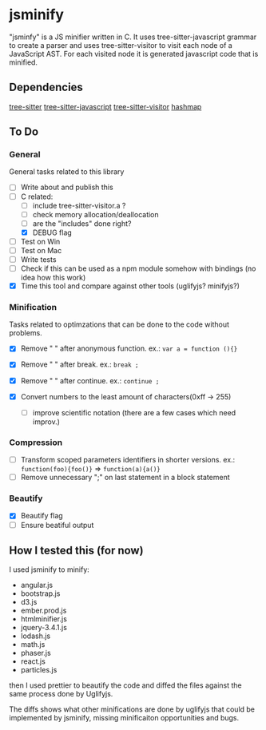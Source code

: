# jsminify

"jsminfy" is a JS minifier written in C. It uses tree-sitter-javascript grammar
to create a parser and uses tree-sitter-visitor to visit each node of a
JavaScript AST. For each visited node it is generated javascript code that is
minified.

## Dependencies

[tree-sitter](https://github.com/tree-sitter/tree-sitter)
[tree-sitter-javascript](https://github.com/tree-sitter/tree-sitter-javascript)
[tree-sitter-visitor](https://github.com/marcel0ll/tree-sitter-visitor)
[hashmap](https://github.com/tidwall/hashmap.c)

## To Do

### General

General tasks related to this library

- [ ] Write about and publish this
- [ ] C related:
  * [ ] include tree-sitter-visitor.a ?
  * [ ] check memory allocation/deallocation
  * [ ] are the "includes" done right?
  * [x] DEBUG flag 
- [ ] Test on Win
- [ ] Test on Mac
- [ ] Write tests
- [ ] Check if this can be used as a npm module somehow with bindings (no idea how this work)
- [x] Time this tool and compare against other tools (uglifyjs? minifyjs?)

### Minification

Tasks related to optimzations that can be done to the code without problems.

- [x] Remove " " after anonymous function. ex.: `var a = function (){}`
- [x] Remove " " after break. ex.: `break ;`
- [x] Remove " " after continue. ex.: `continue ;`

- [x] Convert numbers to the least amount of characters(0xff -> 255)
  * [ ] improve scientific notation (there are a few cases which need improv.)

### Compression
- [ ] Transform scoped parameters identifiers in shorter versions. ex.: `function(foo){foo()}` => `function(a){a()}`
- [ ] Remove unnecessary ";" on last statement in a block statement
 
### Beautify
- [x] Beautify flag
- [ ] Ensure beatiful output

## How I tested this (for now)

I used jsminify to minify:

- angular.js
- bootstrap.js
- d3.js
- ember.prod.js
- htmlminifier.js
- jquery-3.4.1.js
- lodash.js
- math.js
- phaser.js
- react.js
- particles.js

then I used prettier to beautify the code and diffed the files against the same
process done by Uglifyjs.

The diffs shows what other minifications are done by uglifyjs that could be 
implemented by jsminify, missing minificaiton opportunities and bugs.
